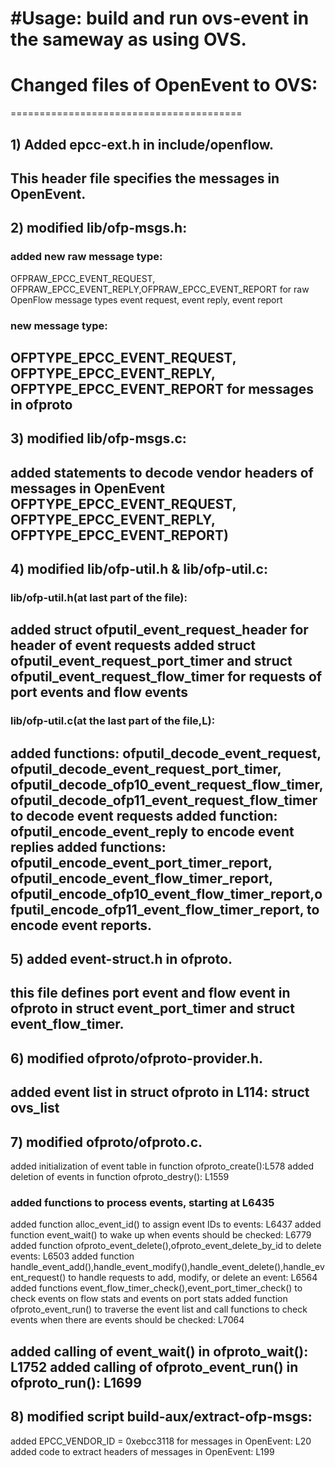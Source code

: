 #Usage: build and run ovs-event in the sameway as using OVS.
=============================================================
# Changed files of OpenEvent to OVS:
========================================
## 1) Added epcc-ext.h in include/openflow.
This header file specifies the messages in OpenEvent.
---
## 2) modified lib/ofp-msgs.h:
### added new raw message type:
OFPRAW_EPCC_EVENT_REQUEST, OFPRAW_EPCC_EVENT_REPLY,OFPRAW_EPCC_EVENT_REPORT
for raw OpenFlow message types event request, event reply, event report
### new message type:
OFPTYPE_EPCC_EVENT_REQUEST, OFPTYPE_EPCC_EVENT_REPLY, OFPTYPE_EPCC_EVENT_REPORT
for messages in ofproto
---
## 3) modified lib/ofp-msgs.c:
added statements to decode vendor headers of messages in OpenEvent
OFPTYPE_EPCC_EVENT_REQUEST, OFPTYPE_EPCC_EVENT_REPLY, OFPTYPE_EPCC_EVENT_REPORT)
---
## 4) modified lib/ofp-util.h & lib/ofp-util.c:
### lib/ofp-util.h(at last part of the file):
added struct ofputil_event_request_header for header of event requests
added struct ofputil_event_request_port_timer and 
struct ofputil_event_request_flow_timer 
for requests of port events and flow events
--
### lib/ofp-util.c(at the last part of the file,L):
added functions:
ofputil_decode_event_request, ofputil_decode_event_request_port_timer, 
ofputil_decode_ofp10_event_request_flow_timer, ofputil_decode_ofp11_event_request_flow_timer
to decode event requests
added function:
ofputil_encode_event_reply to encode event replies
added functions:
ofputil_encode_event_port_timer_report, ofputil_encode_event_flow_timer_report,
ofputil_encode_ofp10_event_flow_timer_report,ofputil_encode_ofp11_event_flow_timer_report,
to encode event reports.
---
## 5) added event-struct.h in ofproto. 
this file defines port event and flow event in ofproto 
in struct event_port_timer and struct event_flow_timer.
---
## 6) modified ofproto/ofproto-provider.h.
added event list in struct ofproto in L114: struct ovs_list 
---
## 7) modified ofproto/ofproto.c.
added initialization of event table in function ofproto_create():L578 
added deletion of events in function ofproto_destry(): L1559

### added functions to process events, starting at L6435
added function alloc_event_id() to assign event IDs to events: L6437
added function event_wait() to wake up when events should be checked: L6779
added function ofproto_event_delete(),ofproto_event_delete_by_id to delete events: L6503
added function handle_event_add(),handle_event_modify(),handle_event_delete(),handle_event_request()
to handle requests to add, modify, or delete an event: L6564
added functions event_flow_timer_check(),event_port_timer_check() 
to check events on flow stats and events on port stats
added function ofproto_event_run() to traverse the event list and call functions to check events
when there are events should be checked: L7064

added calling of event_wait() in ofproto_wait(): L1752
added calling of ofproto_event_run() in ofproto_run(): L1699
---
## 8) modified script build-aux/extract-ofp-msgs:
added EPCC_VENDOR_ID = 0xebcc3118 for messages in OpenEvent: L20
added code to extract headers of messages in OpenEvent: L199 

